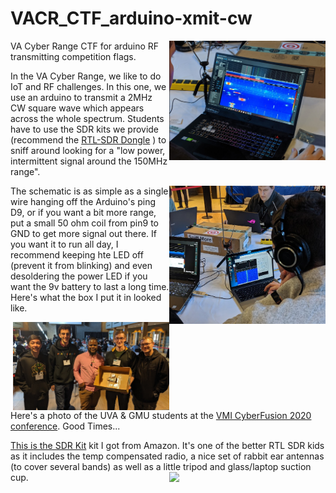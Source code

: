 # VACR_CTF_arduino-xmit-cw
<IMG SRC=pics/VACR_CTF_arduino-xmit-cw-user.png width=250 align=right>VA Cyber Range CTF for arduino RF transmitting competition flags.

In the VA Cyber Range, we like to do IoT and RF challenges.  In this one, we use an arduino to transmit a 2MHz CW square 
wave which appears across the whole spectrum. Students have to use the SDR kits we provide (recommend the
[RTL-SDR Dongle](https://www.rtl-sdr.com/buy-rtl-sdr-dvb-t-dongles/) ) to sniff around looking for a "low power, 
intermittent signal around the 150MHz range".


<IMG SRC=pics/VACR_CTF_arduino-xmit-cw-box1.png width=250 align=right>The schematic is as simple as a single wire hanging off the Arduino's ping D9, or if you want a bit more range, put a 
small 50 ohm coil from pin9 to GND to get more signal out there. If you want it to run all day, I recommend keeping hte LED off 
(prevent it from blinking) and even desoldering the power LED if you want the 9v battery to last a long time. 
 Here's what the box I put it in looked like. 


 <IMG SRC=pics/VACR_CTF_arduino-xmit-cw-box2.png width=250 align=right>Here's a photo of the UVA & GMU students at the [VMI CyberFusion 2020 conference](https://www.vmi.edu/about/conferences/cyberfusion/). Good Times...

[This is the SDR Kit](https://www.amazon.com/dp/B011HVUEME) kit I got from Amazon. It's one of the better RTL SDR kids as it includes the temp compensated radio, a nice set of rabbit ear antennas (to cover several bands) as well as a little tripod and glass/laptop suction cup.
<IMG SRC=http://theweeks.org/tmp/PICS/Tweeks-laptop-SDR-antenna.png width=250 align=right>
